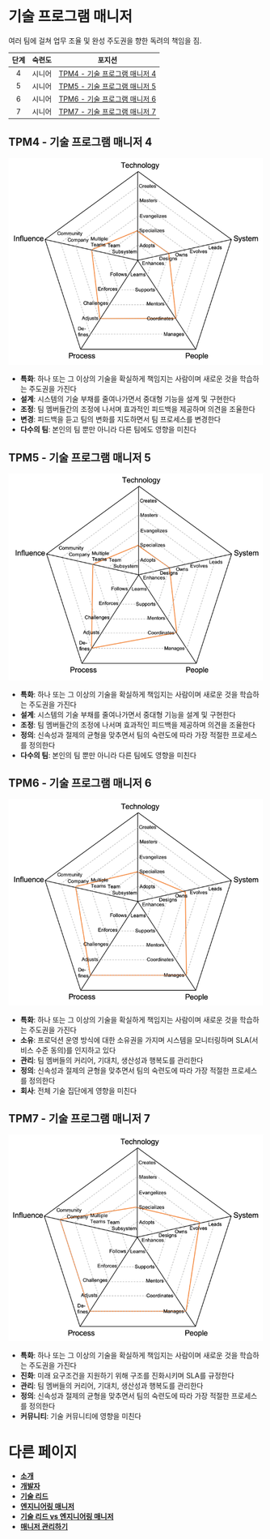 # 기술 프로그램 매니저

여러 팀에 걸쳐 업무 조율 및 완성 주도권을 향한 독려의 책임을 짐.

| 단계 | 숙련도 | 포지션 |
| :---: | :---: | :---: |
| 4 | 시니어 | [TPM4 - 기술 프로그램 매니저 4](#tpm4---technical-program-manager-4) |
| 5 | 시니어 | [TPM5 - 기술 프로그램 매니저 5](#tpm5---technical-program-manager-5) |
| 6 | 시니어 | [TPM6 - 기술 프로그램 매니저 6](#tpm6---technical-program-manager-6) |
| 7 | 시니어 | [TPM7 - 기술 프로그램 매니저 7](#tpm7---technical-program-manager-7) |


## TPM4 - 기술 프로그램 매니저 4

![기술 프로그램 매니저 4](../charts/technicalprogrammanager-4.png)

* **특화**: 하나 또는 그 이상의 기술을 확실하게 책임지는 사람이며 새로운 것을 학습하는 주도권을 가진다
* **설계**: 시스템의 기술 부채를 줄여나가면서 중대형 기능을 설계 및 구현한다
* **조정**: 팀 멤버들간의 조정에 나서며 효과적인 피드백을 제공하며 의견을 조율한다
* **변경**: 피드백을 듣고 팀의 변화를 지도하면서 팀 프로세스를 변경한다
* **다수의 팀**: 본인의 팀 뿐만 아니라 다른 팀에도 영향을 미친다

## TPM5 - 기술 프로그램 매니저 5

![기술 프로그램 매니저 5](../charts/technicalprogrammanager-5.png)

* **특화**: 하나 또는 그 이상의 기술을 확실하게 책임지는 사람이며 새로운 것을 학습하는 주도권을 가진다
* **설계**: 시스템의 기술 부채를 줄여나가면서 중대형 기능을 설계 및 구현한다
* **조정**: 팀 멤버들간의 조정에 나서며 효과적인 피드백을 제공하며 의견을 조율한다
* **정의**: 신속성과 절제의 균형을 맞추면서 팀의 숙련도에 따라 가장 적절한 프로세스를 정의한다
* **다수의 팀**: 본인의 팀 뿐만 아니라 다른 팀에도 영향을 미친다

## TPM6 - 기술 프로그램 매니저 6

![기술 프로그램 매니저 6](../charts/technicalprogrammanager-6.png)

* **특화**: 하나 또는 그 이상의 기술을 확실하게 책임지는 사람이며 새로운 것을 학습하는 주도권을 가진다
* **소유**: 프로덕션 운영 방식에 대한 소유권을 가지며 시스템을 모니터링하며 SLA(서비스 수준 동의)를 인지하고 있다
* **관리**: 팀 멤버들의 커리어, 기대치, 생산성과 행복도를 관리한다
* **정의**: 신속성과 절제의 균형을 맞추면서 팀의 숙련도에 따라 가장 적절한 프로세스를 정의한다
* **회사**: 전체 기술 집단에게 영향을 미친다

## TPM7 - 기술 프로그램 매니저 7

![기술 프로그램 매니저 7](../charts/technicalprogrammanager-7.png)

* **특화**: 하나 또는 그 이상의 기술을 확실하게 책임지는 사람이며 새로운 것을 학습하는 주도권을 가진다
* **진화**: 미래 요구조건을 지원하기 위해 구조를 진화시키며 SLA를 규정한다
* **관리**: 팀 멤버들의 커리어, 기대치, 생산성과 행복도를 관리한다
* **정의**: 신속성과 절제의 균형을 맞추면서 팀의 숙련도에 따라 가장 적절한 프로세스를 정의한다
* **커뮤니티**: 기술 커뮤니티에 영향을 미친다

# 다른 페이지

* [**소개**](README.md)
* [**개발자**](Developer.md)
* [**기술 리드**](TechLead.md)
* [**엔지니어링 매니저**](EngineeringManager.md)
* [**기술 리드 vs 엔지니어링 매니저**](TechLead-EngineeringManager.md)
* [**매니저 관리하기**](Managing-Managers.md)
